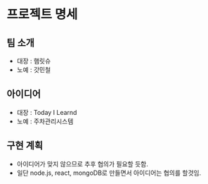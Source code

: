 # 프로젝트 명세

## 팀 소개
- 대장 : 햄릿슈
- 노예 : 갓민철

## 아이디어
- 대장 : Today I Learnd
- 노예 : 주차관리시스템

## 구현 계획
- 아이디어가 맞지 않으므로 추후 협의가 필요할 듯함.
- 일단 node.js, react, mongoDB로 만들면서 아이디어는 협의를 할것임.
